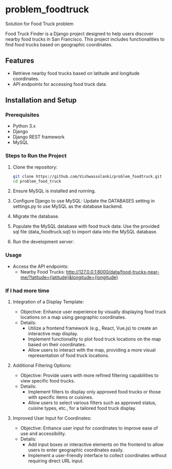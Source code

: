 # problem_foodtruck
Solution for Food Truck problem

Food Truck Finder is a Django project designed to help users discover nearby food trucks in San Francisco. This project includes functionalities to find food trucks based on geographic coordinates.

## Features

- Retrieve nearby food trucks based on latitude and longitude coordinates.
- API endpoints for accessing food truck data.

## Installation and Setup

### Prerequisites

- Python 3.x
- Django
- Django REST framework
- MySQL

### Steps to Run the Project

1. Clone the repository:

   ```bash
   git clone https://github.com/Vishwassolanki/problem_foodtruck.git
   cd problem_food_truck
2. Ensure MySQL is installed and running.
3. Configure Django to use MySQL:
    Update the DATABASES setting in settings.py to use MySQL as the database backend.
4. Migrate the database.
5. Populate the MySQL database with food truck data:
    Use the provided sql file (data_foodtruck.sql) to import data into the MySQL database.
6. Run the development server:

### Usage
- Access the API endpoints:
  - Nearby Food Trucks: http://127.0.0.1:8000/data/food-trucks-near-me/?latitude={latitude}&longitude={longitude}

 ### If I had more time 
 1. Integration of a Display Template:

    - Objective: Enhance user experience by visually displaying food truck locations on a map using geographic coordinates.
    - Details:
      - Utilize a frontend framework (e.g., React, Vue.js) to create an interactive map display.
      - Implement functionality to plot food truck locations on the map based on their coordinates.
      - Allow users to interact with the map, providing a more visual representation of food truck locations.
     
 2. Additional Filtering Options:

    - Objective: Provide users with more refined filtering capabilities to view specific food trucks.
    - Details:
      - Implement filters to display only approved food trucks or those with specific items or cuisines.
      - Allow users to select various filters such as approved status, cuisine types, etc., for a tailored food truck display.
     
 3. Improved User Input for Coordinates:

    - Objective: Enhance user input for coordinates to improve ease of use and accessibility.
    - Details:
      - Add input boxes or interactive elements on the frontend to allow users to enter geographic coordinates easily.
      - Implement a user-friendly interface to collect coordinates without requiring direct URL input.
